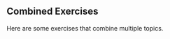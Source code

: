
<link rel="stylesheet" href="{{baseUrl}}/css/textbook.css">

<div class="website-content">

## Combined Exercises

Here are some exercises that combine multiple topics.

<include src="exercises/chooseCorrectStatementAboutRequirements.md" />
<include src="exercises/correctStatementAboutClassObjectSequenceDiagrams.md" />
<include src="exercises/usefulModelToDescribeWorkflow.md" />
<include src="exercises/oddStatementOnProjMgtTools.md" />
<include src="exercises/correctStatementAboutPrinciplesAndPatterns.md" />
<include src="exercises/interpretClassAndObjectDiagramAllNotations.md" />

</div>